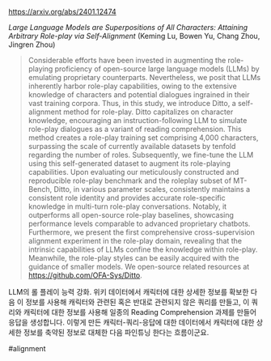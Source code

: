 https://arxiv.org/abs/2401.12474

*Large Language Models are Superpositions of All Characters: Attaining Arbitrary Role-play via Self-Alignment* (Keming Lu, Bowen Yu, Chang Zhou, Jingren Zhou)

> Considerable efforts have been invested in augmenting the role-playing proficiency of open-source large language models (LLMs) by emulating proprietary counterparts. Nevertheless, we posit that LLMs inherently harbor role-play capabilities, owing to the extensive knowledge of characters and potential dialogues ingrained in their vast training corpora. Thus, in this study, we introduce Ditto, a self-alignment method for role-play. Ditto capitalizes on character knowledge, encouraging an instruction-following LLM to simulate role-play dialogues as a variant of reading comprehension. This method creates a role-play training set comprising 4,000 characters, surpassing the scale of currently available datasets by tenfold regarding the number of roles. Subsequently, we fine-tune the LLM using this self-generated dataset to augment its role-playing capabilities. Upon evaluating our meticulously constructed and reproducible role-play benchmark and the roleplay subset of MT-Bench, Ditto, in various parameter scales, consistently maintains a consistent role identity and provides accurate role-specific knowledge in multi-turn role-play conversations. Notably, it outperforms all open-source role-play baselines, showcasing performance levels comparable to advanced proprietary chatbots. Furthermore, we present the first comprehensive cross-supervision alignment experiment in the role-play domain, revealing that the intrinsic capabilities of LLMs confine the knowledge within role-play. Meanwhile, the role-play styles can be easily acquired with the guidance of smaller models. We open-source related resources at https://github.com/OFA-Sys/Ditto.

LLM의 롤 플레이 능력 강화. 위키 데이터에서 캐릭터에 대한 상세한 정보를 확보한 다음 이 정보를 사용해 캐릭터와 관련된 혹은 반대로 관련되지 않은 쿼리를 만들고, 이 쿼리와 캐릭터에 대한 정보를 사용해 일종의 Reading Comprehension 과제를 만들어 응답을 생성합니다. 이렇게 만든 캐릭터-쿼리-응답에 대한 데이터에서 캐릭터에 대한 상세한 정보를 축약된 정보로 대체한 다음 파인튜닝 한다는 흐름이군요.

#alignment 
